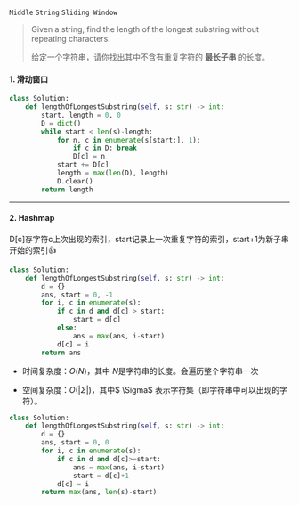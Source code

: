 `Middle`   `String`  `Sliding Window`

> Given a string, find the length of the longest substring without repeating characters.
>
> 给定一个字符串，请你找出其中不含有重复字符的 **最长子串** 的长度。

#### 1. 滑动窗口

```python
class Solution:
    def lengthOfLongestSubstring(self, s: str) -> int:
        start, length = 0, 0
        D = dict()
        while start < len(s)-length:
            for n, c in enumerate(s[start:], 1):
                if c in D: break
                D[c] = n
            start += D[c]
            length = max(len(D), length)
            D.clear()
        return length
```

---

#### 2. Hashmap

D[c]存字符c上次出现的索引，start记录上一次重复字符的索引，start+1为新子串开始的索引:+1:

```python
class Solution:
    def lengthOfLongestSubstring(self, s: str) -> int:
        d = {}
        ans, start = 0, -1
        for i, c in enumerate(s):
            if c in d and d[c] > start:
                start = d[c]
            else:
                ans = max(ans, i-start)
            d[c] = i
        return ans
```

- 时间复杂度：$O(N)$，其中 $N$是字符串的长度。会遍历整个字符串一次

- 空间复杂度：$O(|\Sigma|)$，其中$ \Sigma$ 表示字符集（即字符串中可以出现的字符）。

```python
class Solution:
    def lengthOfLongestSubstring(self, s: str) -> int:
        d = {}
        ans, start = 0, 0
        for i, c in enumerate(s):
            if c in d and d[c]>=start:
                ans = max(ans, i-start)
                start = d[c]+1
            d[c] = i
        return max(ans, len(s)-start)
```

